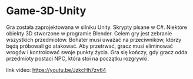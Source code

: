 # Game-3D-Unity
Gra została zaprojektowana w silniku Unity. Skrypty pisane w C#. Niektóre obiekty 3D stworzone w programie Blender.
Celem gry jest zebranie wszystkich przedmiotów. Bohater musi uważać na przeciwników,
którzy będą próbowali go atakować. Aby przetrwać, gracz musi eliminować wrogów i kontrolować swoje punkty życia. Gra się kończy, gdy gracz odda przedmioty postaci NPC, która stoi
na początku rozgrywki.

link video: https://youtu.be/JzkcHh7zv64
